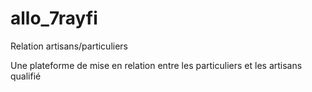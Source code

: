 # allo_7rayfi
Relation artisans/particuliers

Une plateforme de mise en relation entre 
les particuliers et les artisans qualifié 
